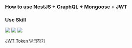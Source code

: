 ### How to use NestJS + GraphQL + Mongoose + JWT

### Use Skill

<img src="https://img.shields.io/badge/NestJS-E0234E?style=flat-square&logo=NestJS&logoColor=white"/>  <img src="https://img.shields.io/badge/GraphQL-E10098?style=flat-square&logo=GraphQL&logoColor=white"/>  <img src="https://img.shields.io/badge/MongoDB-47A248?style=flat-square&logo=MongoDB&logoColor=white"/>

[JWT Token 발급하기](https://summer-kylie.tistory.com/entry/NestJS-bcrypt%EB%A1%9C-%EB%B9%84%EB%B0%80%EB%B2%88%ED%98%B8-%EC%95%94%ED%98%B8%ED%99%94%ED%95%98%EA%B3%A0-JWT-%ED%86%A0%ED%81%B0-%EB%B0%9C%ED%96%89%ED%95%98%EA%B8%B0-GraphQL)
